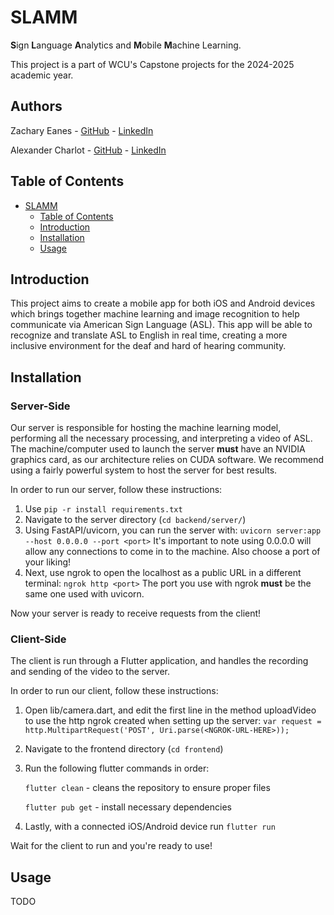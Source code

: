 # SLAMM

**S**ign **L**anguage **A**nalytics and **M**obile **M**achine Learning.

This project is a part of WCU's Capstone projects for the 2024-2025 academic year.

## Authors

Zachary Eanes - [GitHub](https://github.com/zteanes) - [LinkedIn](https://www.linkedin.com/in/zteanes/)

Alexander Charlot - [GitHub](https://github.com/Al-Charlot) - [LinkedIn](https://www.linkedin.com/in/alexcharlot1/)

## Table of Contents

- [SLAMM](#slamm)
  - [Table of Contents](#table-of-contents)
  - [Introduction](#introduction)
  - [Installation](#installation)
  - [Usage](#usage)

## Introduction

This project aims to create a mobile app for both iOS and Android devices which brings together machine learning and image recognition to help communicate via American Sign Language (ASL). This app will be able to recognize and translate ASL to English in real time, creating a more inclusive environment for the deaf and hard of hearing community.

## Installation

### Server-Side

Our server is responsible for hosting the machine learning model, performing all the necessary processing, and interpreting a video of ASL. The machine/computer used to launch the server **must** have an NVIDIA graphics card, as our architecture relies on CUDA software. We recommend using a fairly powerful system to host the server for best results.

In order to run our server, follow these instructions:

1. Use `pip -r install requirements.txt`
2. Navigate to the server directory (`cd backend/server/`)
3. Using FastAPI/uvicorn, you can run the server with: `uvicorn server:app --host 0.0.0.0 --port <port>`
    It's important to note using 0.0.0.0 will allow any connections to come in to the machine. Also choose a port of your liking!
5. Next, use ngrok to open the localhost as a public URL in a different terminal: `ngrok http <port>`
    The port you use with ngrok **must** be the same one used with uvicorn.

Now your server is ready to receive requests from the client!

### Client-Side

The client is run through a Flutter application, and handles the recording and sending of the video to the server.

In order to run our client, follow these instructions:

1. Open lib/camera.dart, and edit the first line in the method uploadVideo to use the http ngrok created when setting up the server:
      `var request = http.MultipartRequest('POST', Uri.parse(<NGROK-URL-HERE>));`
2. Navigate to the frontend directory (`cd frontend`)
3. Run the following flutter commands in order:

   `flutter clean` - cleans the repository to ensure proper files

   `flutter pub get` - install necessary dependencies
   
5. Lastly, with a connected iOS/Android device run `flutter run`

Wait for the client to run and you're ready to use!
   

## Usage

TODO

